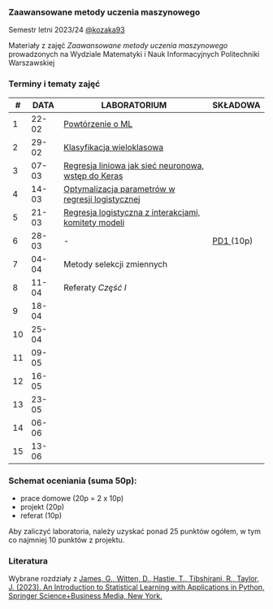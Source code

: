 ### Zaawansowane metody uczenia maszynowego

Semestr letni 2023/24 [@kozaka93](https://github.com/kozaka93) 

Materiały z zajęć _Zaawansowane metody uczenia maszynowego_ prowadzonych na Wydziale Matematyki i Nauk Informacyjnych Politechniki Warszawskiej

### Terminy i tematy zajęć 

<table>
<thead>
  <tr>
    <th>#</th>
    <th>DATA</th>
    <th>LABORATORIUM</th>
    <th>SKŁADOWA</th>
  </tr>
</thead>
<tbody>
  <tr>
    <td>1</td>
    <td>22-02</td>
    <td><a href="https://github.com/kozaka93/2024L-AdvancedML/tree/main/labs/lab01">Powtórzenie o ML</a></td>
    <td></td>
  </tr>
  <tr>
    <td>2</td>
    <td>29-02</td>
    <td><a href="https://github.com/kozaka93/2024L-AdvancedML/tree/main/labs/lab02">Klasyfikacja wieloklasowa</a></td>
    <td></td>
  </tr>
  <tr>
    <td>3</td>
    <td>07-03</td>
    <td><a href="https://github.com/kozaka93/2024L-AdvancedML/tree/main/labs/lab03">Regresja liniowa jak sieć neuronowa, wstęp do Keras</a></td>
    <td></td>
  </tr>
  <tr>
    <td>4</td>
    <td>14-03</td>
    <td><a href="https://github.com/kozaka93/2024L-AdvancedML/tree/main/labs/lab04">Optymalizacja parametrów w regresji logistycznej</a></td>
    <td></td>
  </tr>
  <tr>
    <td>5</td>
    <td>21-03</td>
    <td><a href="https://github.com/kozaka93/2024L-AdvancedML/tree/main/labs/lab05"> Regresja logistyczna z interakcjami, komitety modeli</a></td>
    <td></td>
  </tr>
  <tr>
    <td>6</td>
    <td>28-03</td>
    <td>-</td>
    <td><a href="https://github.com/kozaka93/2024L-AdvancedML/blob/main/homeworks/hw1/ZMUM_PD1.pdf">PD1 </a>(10p)</td>
  </tr>
  <tr>
    <td>7</td>
    <td>04-04</td>
    <td>Metody selekcji zmiennych</td>
    <td></td>
  </tr>
  <tr>
    <td>8</td>
    <td>11-04</td>
    <td>Referaty <i>Część I</i></td>
    <td></td>
  </tr>
  <tr>
    <td>9</td>
    <td>18-04</td>
    <td></td>
    <td></td>
  </tr>
  <tr>
    <td>10</td>
    <td>25-04</td>
    <td> </td>
    <td></td>
  </tr>
  <tr>
    <td>11</td>
    <td>09-05</td>
    <td></td>
    <td></td>
  </tr>
  <tr>
    <td>12</td>
    <td>16-05</td>
    <td></td>
    <td></td>
  </tr>
  <tr>
    <td>13</td>
    <td>23-05</td>
    <td></td>
    <td></td>
  </tr>
  <tr>
    <td>14</td>
    <td>06-06</td>
    <td></td>
    <td></td>
  </tr>
  <tr>
    <td>15</td>
    <td>13-06</td>
    <td></td>
    <td></td>
  </tr>
</tbody>
</table>

### Schemat oceniania (suma 50p):
- prace domowe (20p = 2 x 10p)
- projekt (20p)
- referat (10p)

Aby zaliczyć laboratoria, należy uzyskać ponad 25 punktów ogółem, w tym co najmniej 10 punktów z projektu.

### Literatura

Wybrane rozdziały z [James, G., Witten, D., Hastie, T., Tibshirani, R., Taylor, J. (2023). An Introduction to Statistical Learning with Applications in Python, Springer Science+Business Media, New York.](https://www.statlearning.com/)




